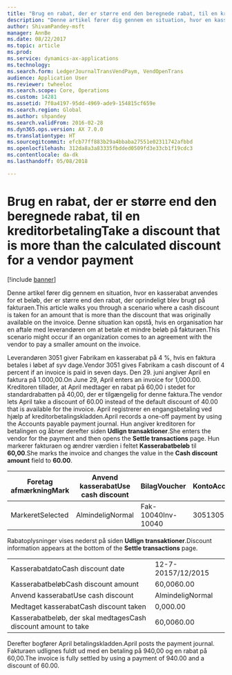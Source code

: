 ```yaml
---
title: "Brug en rabat, der er større end den beregnede rabat, til en kreditorbetaling"
description: "Denne artikel fører dig gennem en situation, hvor en kasserabat anvendes for et beløb, der er større end den rabat, der oprindeligt blev brugt på fakturaen. Denne situation kan opstå, hvis en organisation har en aftale med leverandøren om at betale et mindre beløb på fakturaen."
author: ShivamPandey-msft
manager: AnnBe
ms.date: 08/22/2017
ms.topic: article
ms.prod: 
ms.service: dynamics-ax-applications
ms.technology: 
ms.search.form: LedgerJournalTransVendPaym, VendOpenTrans
audience: Application User
ms.reviewer: twheeloc
ms.search.scope: Core, Operations
ms.custom: 14281
ms.assetid: 7f0a4197-95dd-4969-ade9-154815cf659e
ms.search.region: Global
ms.author: shpandey
ms.search.validFrom: 2016-02-28
ms.dyn365.ops.version: AX 7.0.0
ms.translationtype: HT
ms.sourcegitcommit: efcb77ff883b29a4bbaba27551e02311742afbbd
ms.openlocfilehash: 312da8a3a83335fbdded0509fd3e33cb1f19cdc3
ms.contentlocale: da-dk
ms.lasthandoff: 05/08/2018

---
```


# <a name="take-a-discount-that-is-more-than-the-calculated-discount-for-a-vendor-payment"></a><span data-ttu-id="03166-104">Brug en rabat, der er større end den beregnede rabat, til en kreditorbetaling</span><span class="sxs-lookup"><span data-stu-id="03166-104">Take a discount that is more than the calculated discount for a vendor payment</span></span>

[!include [banner](../includes/banner.md)]

<span data-ttu-id="03166-105">Denne artikel fører dig gennem en situation, hvor en kasserabat anvendes for et beløb, der er større end den rabat, der oprindeligt blev brugt på fakturaen.</span><span class="sxs-lookup"><span data-stu-id="03166-105">This article walks you through a scenario where a cash discount is taken for an amount that is more than the discount that was originally available on the invoice.</span></span> <span data-ttu-id="03166-106">Denne situation kan opstå, hvis en organisation har en aftale med leverandøren om at betale et mindre beløb på fakturaen.</span><span class="sxs-lookup"><span data-stu-id="03166-106">This scenario might occur if an organization comes to an agreement with the vendor to pay a smaller amount on the invoice.</span></span> 

<span data-ttu-id="03166-107">Leverandøren 3051 giver Fabrikam en kasserabat på 4 %, hvis en faktura betales i løbet af syv dage.</span><span class="sxs-lookup"><span data-stu-id="03166-107">Vendor 3051 gives Fabrikam a cash discount of 4 percent if an invoice is paid in seven days.</span></span> <span data-ttu-id="03166-108">Den 29. juni angiver April en faktura på 1.000,00.</span><span class="sxs-lookup"><span data-stu-id="03166-108">On June 29, April enters an invoice for 1,000.00.</span></span> <span data-ttu-id="03166-109">Kreditoren tillader, at April medtager en rabat på 60,00 i stedet for standardrabatten på 40,00, der er tilgængelig for denne faktura.</span><span class="sxs-lookup"><span data-stu-id="03166-109">The vendor lets April take a discount of 60.00 instead of the default discount of 40.00 that is available for the invoice.</span></span> <span data-ttu-id="03166-110">April registrerer en engangsbetaling ved hjælp af kreditorbetalingskladden.</span><span class="sxs-lookup"><span data-stu-id="03166-110">April records a one-off payment by using the Accounts payable payment journal.</span></span> <span data-ttu-id="03166-111">Hun angiver kreditoren for betalingen og åbner derefter siden **Udlign transaktioner**.</span><span class="sxs-lookup"><span data-stu-id="03166-111">She enters the vendor for the payment and then opens the **Settle transactions** page.</span></span> <span data-ttu-id="03166-112">Hun markerer fakturaen og ændrer værdien i feltet **Kasserabatbeløb** til **60,00**.</span><span class="sxs-lookup"><span data-stu-id="03166-112">She marks the invoice and changes the value in the **Cash discount amount** field to **60.00**.</span></span>

| <span data-ttu-id="03166-113">Foretag afmærkning</span><span class="sxs-lookup"><span data-stu-id="03166-113">Mark</span></span>     | <span data-ttu-id="03166-114">Anvend kasserabat</span><span class="sxs-lookup"><span data-stu-id="03166-114">Use cash discount</span></span> | <span data-ttu-id="03166-115">Bilag</span><span class="sxs-lookup"><span data-stu-id="03166-115">Voucher</span></span>   | <span data-ttu-id="03166-116">Konto</span><span class="sxs-lookup"><span data-stu-id="03166-116">Account</span></span> | <span data-ttu-id="03166-117">Dato</span><span class="sxs-lookup"><span data-stu-id="03166-117">Date</span></span>      | <span data-ttu-id="03166-118">Forfaldsdato</span><span class="sxs-lookup"><span data-stu-id="03166-118">Due date</span></span>  | <span data-ttu-id="03166-119">Faktura</span><span class="sxs-lookup"><span data-stu-id="03166-119">Invoice</span></span> | <span data-ttu-id="03166-120">Beløb i transaktionsvaluta</span><span class="sxs-lookup"><span data-stu-id="03166-120">Amount in transaction currency</span></span> | <span data-ttu-id="03166-121">Valuta</span><span class="sxs-lookup"><span data-stu-id="03166-121">Currency</span></span> | <span data-ttu-id="03166-122">Beløb, der skal udlignes</span><span class="sxs-lookup"><span data-stu-id="03166-122">Amount to settle</span></span> |
|----------|-------------------|-----------|---------|-----------|-----------|---------|--------------------------------|----------|------------------|
| <span data-ttu-id="03166-123">Markeret</span><span class="sxs-lookup"><span data-stu-id="03166-123">Selected</span></span> | <span data-ttu-id="03166-124">Almindelig</span><span class="sxs-lookup"><span data-stu-id="03166-124">Normal</span></span>            | <span data-ttu-id="03166-125">Fak-10040</span><span class="sxs-lookup"><span data-stu-id="03166-125">Inv-10040</span></span> | <span data-ttu-id="03166-126">3051</span><span class="sxs-lookup"><span data-stu-id="03166-126">3051</span></span>    | <span data-ttu-id="03166-127">29-6-2015</span><span class="sxs-lookup"><span data-stu-id="03166-127">6/29/2015</span></span> | <span data-ttu-id="03166-128">29-7-2015</span><span class="sxs-lookup"><span data-stu-id="03166-128">7/29/2015</span></span> | <span data-ttu-id="03166-129">10040</span><span class="sxs-lookup"><span data-stu-id="03166-129">10040</span></span>   | <span data-ttu-id="03166-130">1.000,00</span><span class="sxs-lookup"><span data-stu-id="03166-130">1,000.00</span></span>                       | <span data-ttu-id="03166-131">USD</span><span class="sxs-lookup"><span data-stu-id="03166-131">USD</span></span>      | <span data-ttu-id="03166-132">940,00</span><span class="sxs-lookup"><span data-stu-id="03166-132">940.00</span></span>           |

<span data-ttu-id="03166-133">Rabatoplysninger vises nederst på siden **Udlign transaktioner**.</span><span class="sxs-lookup"><span data-stu-id="03166-133">Discount information appears at the bottom of the **Settle transactions** page.</span></span>

|                              |           |
|------------------------------|-----------|
| <span data-ttu-id="03166-134">Kasserabatdato</span><span class="sxs-lookup"><span data-stu-id="03166-134">Cash discount date</span></span>           | <span data-ttu-id="03166-135">12-7-2015</span><span class="sxs-lookup"><span data-stu-id="03166-135">7/12/2015</span></span> |
| <span data-ttu-id="03166-136">Kasserabatbeløb</span><span class="sxs-lookup"><span data-stu-id="03166-136">Cash discount amount</span></span>         | <span data-ttu-id="03166-137">60,00</span><span class="sxs-lookup"><span data-stu-id="03166-137">60.00</span></span>     |
| <span data-ttu-id="03166-138">Anvend kasserabat</span><span class="sxs-lookup"><span data-stu-id="03166-138">Use cash discount</span></span>            | <span data-ttu-id="03166-139">Almindelig</span><span class="sxs-lookup"><span data-stu-id="03166-139">Normal</span></span>    |
| <span data-ttu-id="03166-140">Medtaget kasserabat</span><span class="sxs-lookup"><span data-stu-id="03166-140">Cash discount taken</span></span>          | <span data-ttu-id="03166-141">0,00</span><span class="sxs-lookup"><span data-stu-id="03166-141">0.00</span></span>      |
| <span data-ttu-id="03166-142">Kasserabatbeløb, der skal medtages</span><span class="sxs-lookup"><span data-stu-id="03166-142">Cash discount amount to take</span></span> | <span data-ttu-id="03166-143">60,00</span><span class="sxs-lookup"><span data-stu-id="03166-143">60.00</span></span>     |

<span data-ttu-id="03166-144">Derefter bogfører April betalingskladden.</span><span class="sxs-lookup"><span data-stu-id="03166-144">April posts the payment journal.</span></span> <span data-ttu-id="03166-145">Fakturaen udlignes fuldt ud med en betaling på 940,00 og en rabat på 60,00.</span><span class="sxs-lookup"><span data-stu-id="03166-145">The invoice is fully settled by using a payment of 940.00 and a discount of 60.00.</span></span>




